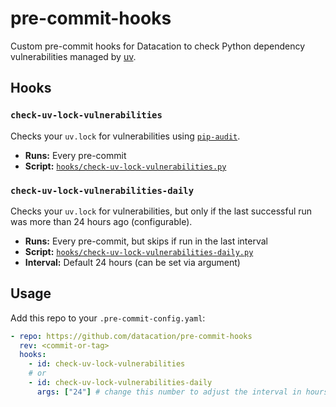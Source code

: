 # pre-commit-hooks

Custom pre-commit hooks for Datacation to check Python dependency vulnerabilities managed by [uv](https://github.com/astral-sh/uv).

## Hooks

### `check-uv-lock-vulnerabilities`

Checks your `uv.lock` for vulnerabilities using [`pip-audit`](https://github.com/pypa/pip-audit).

- **Runs:** Every pre-commit
- **Script:** [`hooks/check-uv-lock-vulnerabilities.py`](hooks/check-uv-lock-vulnerabilities.py)

### `check-uv-lock-vulnerabilities-daily`

Checks your `uv.lock` for vulnerabilities, but only if the last successful run was more than 24 hours ago (configurable).

- **Runs:** Every pre-commit, but skips if run in the last interval
- **Script:** [`hooks/check-uv-lock-vulnerabilities-daily.py`](hooks/check-uv-lock-vulnerabilities-daily.py)
- **Interval:** Default 24 hours (can be set via argument)

## Usage

Add this repo to your `.pre-commit-config.yaml`:

```yaml
- repo: https://github.com/datacation/pre-commit-hooks
  rev: <commit-or-tag>
  hooks:
    - id: check-uv-lock-vulnerabilities
    # or
    - id: check-uv-lock-vulnerabilities-daily
      args: ["24"] # change this number to adjust the interval in hours, ex. weekly: 168
```
